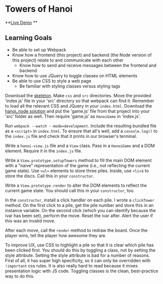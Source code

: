 # Towers of Hanoi

**[Live Demo](http://appacademy.github.io/curriculum/toh_jquery/index.html) **

[hanoi-node]: https://assets.aaonline.io/fullstack/javascript/projects/hanoi_node/solution.zip

## Learning Goals

+ Be able to set up Webpack
+ Know how a frontend (this project) and backend (the Node version of this
project) relate to and communicate with each other
  + Know how to send and receive messages between the frontend and backend
+ Know how to use JQuery to toggle classes on HTML elements
+ Be able to use CSS to style a web page
  + Be familiar with styling classes versus styling tags

Download the [skeleton][skeleton]. Make `css` and `src` directories. Move the 
provided 'index.js' file in your 'src' directory so that webpack can find it.
Remember to load all the relevant CSS and JQuery in your `index.html`. Download
the [hanoi_node solution][hanoi-node] and put the 'game.js' file
from that project into your 'src' folder as well. Then require 'game.js' as
`HanoiGame` in 'index.js'.

Run `webpack --watch --mode=development`. Include the resulting bundled file as
a `<script>` in `index.html`. To ensure that all's well, add a `console.log()` to
the `index.js` file and check that it prints in our browser's terminal.

Write a `hanoi-view.js` file and a `View` class. Pass in a `HanoiGame` and
a DOM element. Require it in the `index.js` file.

Write a `View.prototype.setupTowers` method to fill the main DOM element with a
"naive" representation of the game (i.e., not reflecting the current game
state). Use `<ul>` elements to store three piles. Inside, use `<li>`s to store
the discs. Call this in your `constructor`.

Write a `View.prototype.render` to alter the DOM elements to reflect the current
game state. You should call this in your `constructor`, too.

In the `constructor`, install a click handler on each pile. I wrote a `clickTower`
method. On the first click to a pile, get the pile number and store this in an
instance variable. On the second click (which you can identify because the ivar
has been set), perform the move. Reset the ivar after. Alert the user if this
was an invalid move.

After each move, call the `render` method to redraw the board. Once the player
wins, tell the player how awesome they are.

To improve UX, use CSS to highlight a pile so that it is clear which pile has
been clicked first. You should do this by toggling a class, not by setting the
style attribute. Setting the style attribute is bad for a number of reasons.
First of all, it has super high specificity, so it can only be overridden with
`!important` css rules. It is also really hard to read because it mixes
presentation logic with JS code. Toggling classes is the clean, best-practice
way to do this.

[skeleton]: https://assets.aaonline.io/fullstack/javascript/projects/hanoi_jquery/skeleton.zip?raw=true
